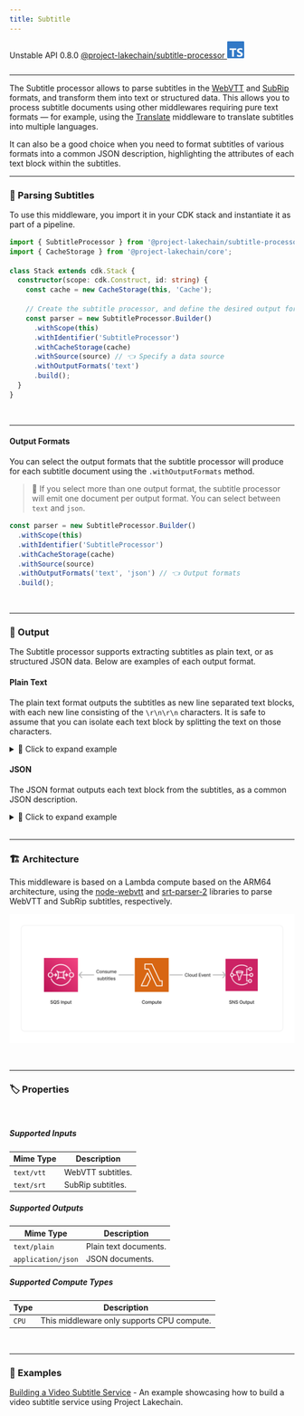 ```yaml
---
title: Subtitle
---
```


<span title="Label: Pro" data-view-component="true" class="Label Label--api text-uppercase">
  Unstable API
</span>
<span title="Label: Pro" data-view-component="true" class="Label Label--version text-uppercase">
  0.8.0
</span>
<span title="Label: Pro" data-view-component="true" class="Label Label--package">
  <a target="_blank" href="https://www.npmjs.com/package/@project-lakechain/subtitle-processor">
    @project-lakechain/subtitle-processor
  </a>
</span>
<span class="language-icon">
  <svg role="img" viewBox="0 0 24 24" width="30" xmlns="http://www.w3.org/2000/svg" style="fill: #3178C6;"><title>TypeScript</title><path d="M1.125 0C.502 0 0 .502 0 1.125v21.75C0 23.498.502 24 1.125 24h21.75c.623 0 1.125-.502 1.125-1.125V1.125C24 .502 23.498 0 22.875 0zm17.363 9.75c.612 0 1.154.037 1.627.111a6.38 6.38 0 0 1 1.306.34v2.458a3.95 3.95 0 0 0-.643-.361 5.093 5.093 0 0 0-.717-.26 5.453 5.453 0 0 0-1.426-.2c-.3 0-.573.028-.819.086a2.1 2.1 0 0 0-.623.242c-.17.104-.3.229-.393.374a.888.888 0 0 0-.14.49c0 .196.053.373.156.529.104.156.252.304.443.444s.423.276.696.41c.273.135.582.274.926.416.47.197.892.407 1.266.628.374.222.695.473.963.753.268.279.472.598.614.957.142.359.214.776.214 1.253 0 .657-.125 1.21-.373 1.656a3.033 3.033 0 0 1-1.012 1.085 4.38 4.38 0 0 1-1.487.596c-.566.12-1.163.18-1.79.18a9.916 9.916 0 0 1-1.84-.164 5.544 5.544 0 0 1-1.512-.493v-2.63a5.033 5.033 0 0 0 3.237 1.2c.333 0 .624-.03.872-.09.249-.06.456-.144.623-.25.166-.108.29-.234.373-.38a1.023 1.023 0 0 0-.074-1.089 2.12 2.12 0 0 0-.537-.5 5.597 5.597 0 0 0-.807-.444 27.72 27.72 0 0 0-1.007-.436c-.918-.383-1.602-.852-2.053-1.405-.45-.553-.676-1.222-.676-2.005 0-.614.123-1.141.369-1.582.246-.441.58-.804 1.004-1.089a4.494 4.494 0 0 1 1.47-.629 7.536 7.536 0 0 1 1.77-.201zm-15.113.188h9.563v2.166H9.506v9.646H6.789v-9.646H3.375z"/></svg>
</span>
<div style="margin-top: 26px"></div>

---

The Subtitle processor allows to parse subtitles in the [WebVTT](https://en.wikipedia.org/wiki/WebVTT) and [SubRip](https://en.wikipedia.org/wiki/SubRip) formats, and transform them into text or structured data. This allows you to process subtitle documents using other middlewares requiring pure text formats — for example, using the [Translate](/project-lakechain/text-processing/translate-text-processor) middleware to translate subtitles into multiple languages.

It can also be a good choice when you need to format subtitles of various formats into a common JSON description, highlighting the attributes of each text block within the subtitles.

---

### 💬 Parsing Subtitles

To use this middleware, you import it in your CDK stack and instantiate it as part of a pipeline.

```typescript
import { SubtitleProcessor } from '@project-lakechain/subtitle-processor';
import { CacheStorage } from '@project-lakechain/core';

class Stack extends cdk.Stack {
  constructor(scope: cdk.Construct, id: string) {
    const cache = new CacheStorage(this, 'Cache');
    
    // Create the subtitle processor, and define the desired output formats.
    const parser = new SubtitleProcessor.Builder()
      .withScope(this)
      .withIdentifier('SubtitleProcessor')
      .withCacheStorage(cache)
      .withSource(source) // 👈 Specify a data source
      .withOutputFormats('text')
      .build();
  }
}
```

<br>

---

#### Output Formats

You can select the output formats that the subtitle processor will produce for each subtitle document using the `.withOutputFormats` method.

> 💁 If you select more than one output format, the subtitle processor will emit one document per output format. You can select between `text` and `json`.

```typescript
const parser = new SubtitleProcessor.Builder()
  .withScope(this)
  .withIdentifier('SubtitleProcessor')
  .withCacheStorage(cache)
  .withSource(source)
  .withOutputFormats('text', 'json') // 👈 Output formats
  .build();
```

<br>

---

### 📄 Output

The Subtitle processor supports extracting subtitles as plain text, or as structured JSON data. Below are examples of each output format.

#### Plain Text

The plain text format outputs the subtitles as new line separated text blocks, with each new line consisting of the `\r\n\r\n` characters. It is safe to assume that you can isolate each text block by splitting the text on those characters.

<details>
  <summary>💁 Click to expand example</summary>

  ```text
  Welcome, everyone, to our annual gathering. As the clock strikes midnight, let us share our tales, the ones whispered in the shadows, the ones that dance with the stars.

  I shall begin. It was a night much like this, under a crescent moon's embrace, when I ventured beyond the known paths. There, in the heart of the forest, I heard a voice, soft and melancholic, narrating the forest's ancient lore.

  Intriguing, do continue. What did the voice speak of?

  It spoke of ages past, of forgotten civilizations that once flourished beneath these very boughs. It told of joy, of sorrow, and of the eternal cycle that binds us all.
  ```

</details>

#### JSON

The JSON format outputs each text block from the subtitles, as a common JSON description.

<details>
  <summary>💁 Click to expand example</summary>

  ```json
  [
    {
      "id": 1,
      "startTime": "00:00:00.000",
      "startSeconds": 0,
      "endTime": "00:00:10.000",
      "endSeconds": 10.0,
      "text": "Welcome, everyone, to our annual gathering. As the clock strikes midnight, let us share our tales, the ones whispered in the shadows, the ones that dance with the stars."
    },
    {
      "id": 2,
      "startTime": "00:00:10.000",
      "startSeconds": 10.0,
      "endTime": "00:00:20.000",
      "endSeconds": 20.0,
      "text": "I shall begin. It was a night much like this, under a crescent moon's embrace, when I ventured beyond the known paths. There, in the heart of the forest, I heard a voice, soft and melancholic, narrating the forest's ancient lore."
    },
    {
      "id": 3,
      "startTime": "00:00:20.000",
      "startSeconds": 20.0,
      "endTime": "00:00:30.000",
      "endSeconds": 30.0,
      "text": "Intriguing, do continue. What did the voice speak of?"
    },
    {
      "id": 4,
      "startTime": "00:00:30.000",
      "startSeconds": 30.0,
      "endTime": "00:00:40.000",
      "endSeconds": 40.0,
      "text": "It spoke of ages past, of forgotten civilizations that once flourished beneath these very boughs. It told of joy, of sorrow, and of the eternal cycle that binds us all."
    }
  ]
  ```

</details>

<br>

---

### 🏗️ Architecture

This middleware is based on a Lambda compute based on the ARM64 architecture, using the [node-webvtt](https://www.npmjs.com/package/node-webvtt) and [srt-parser-2](https://www.npmjs.com/package/srt-parser-2) libraries to parse WebVTT and SubRip subtitles, respectively.

![Architecture](../../../assets/subtitle-processor-architecture.png)

<br>

---

### 🏷️ Properties

<br>

##### Supported Inputs

|  Mime Type  | Description |
| ----------- | ----------- |
| `text/vtt` | WebVTT subtitles. |
| `text/srt` | SubRip subtitles. |

##### Supported Outputs

|  Mime Type  | Description |
| ----------- | ----------- |
| `text/plain` | Plain text documents. |
| `application/json` | JSON documents. |

##### Supported Compute Types

| Type  | Description |
| ----- | ----------- |
| `CPU` | This middleware only supports CPU compute. |

<br>

---

### 📖 Examples

[Building a Video Subtitle Service](https://github.com/awslabs/project-lakechain/tree/main/examples/end-to-end-use-cases/building-a-video-subtitle-service/) - An example showcasing how to build a video subtitle service using Project Lakechain.
